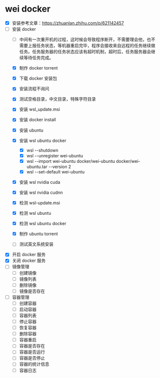 # wei docker

- [x] 安装参考文章：https://zhuanlan.zhihu.com/p/621142457
- [ ] 安装 docker
    - [ ] 中间有一次重开机的过程，这时候会导致程序断开，不需要理会他，也不需要上报任务状态，等机器重启完毕，程序会接收来自远程的任务继续做任务。任务服务器的任务状态应该有超时机制，超时后，任务服务器会继续等待任务完成。
    - [x] 制作 docker torrent  
    - [x] 下载 docker 安装包
    - [x] 安装流程不询问
    - [x] 测试空格目录，中文目录，特殊字符目录
    - [x] 安装 wsl_update.msi
    - [x] 安装 docker install
    - [x] 安装 ubuntu
    - [x] 安装 wsl ubuntu docker
        - [x] wsl --shutdown
        - [x] wsl --unregister wei-ubuntu
        - [x] wsl --import wei-ubuntu docker/wei-ubuntu docker/wei-ubuntu.tar --version 2
        - [x] wsl --set-default wei-ubuntu
    - [x] 安装 wsl nvidia cuda
    - [x] 安装 wsl nvidia cudnn
    - [x] 检测 wsl-update.msi
    - [x] 检测 wsl ubuntu
    - [x] 检测 wsl ubuntu docker
    - [x] 制作 ubuntu torrent
    - [ ] 测试英文系统安装
    
    
- [x] 开启 docker 服务
- [x] 关闭 docker 服务
- [ ] 镜像管理
    - [ ] 创建镜像
    - [ ] 镜像列表
    - [ ] 删除镜像
    - [ ] 镜像是否存在

- [ ] 容器管理
    - [ ] 创建容器
    - [ ] 启动容器
    - [ ] 容器列表
    - [ ] 停止容器
    - [ ] 恢复容器
    - [ ] 删除容器
    - [ ] 容器重启
    - [ ] 容器是否存在
    - [ ] 容器是否运行
    - [ ] 容器是否停止
    - [ ] 容器的统计信息
    - [ ] 容器日志